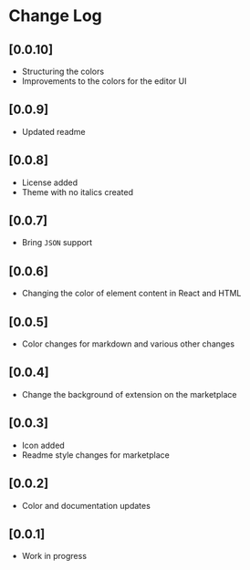 # Change Log

## [0.0.10]

- Structuring the colors
- Improvements to the colors for the editor UI

## [0.0.9]

- Updated readme

## [0.0.8]

- License added
- Theme with no italics created

## [0.0.7]

- Bring `JSON` support

## [0.0.6]

- Changing the color of element content in React and HTML

## [0.0.5]

- Color changes for markdown and various other changes

## [0.0.4]

- Change the background of extension on the marketplace

## [0.0.3]

- Icon added
- Readme style changes for marketplace

## [0.0.2]

- Color and documentation updates

## [0.0.1]

- Work in progress
